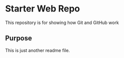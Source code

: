 # Starter Web Repo

This repository is for showing how Git and GitHub work


## Purpose

This is just another readme file.